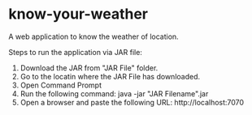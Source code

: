 # know-your-weather
A web application to know the weather of location.

Steps to run the application via JAR file:
1. Download the JAR from "JAR File" folder.
2. Go to the locatin where the JAR File has downloaded.
3. Open Command Prompt
4. Run the following command: java -jar "JAR Filename".jar
5. Open a browser and paste the following URL: http://localhost:7070
